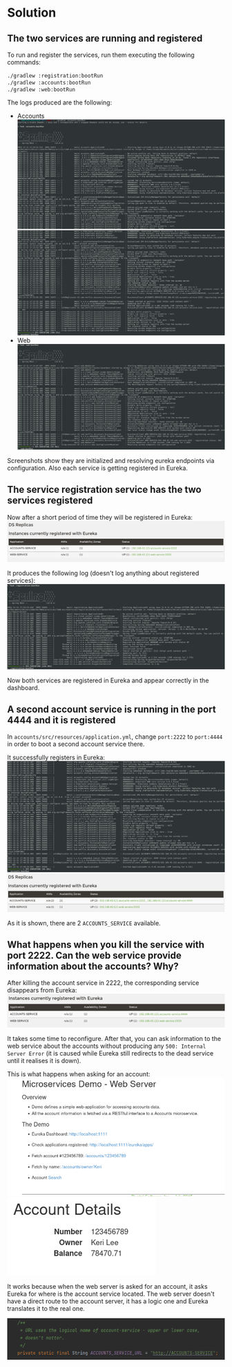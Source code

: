 # Solution
## The two services are running and registered 
To run and register the services, run them executing the following commands:
```
./gradlew :registration:bootRun
./gradlew :accounts:bootRun
./gradlew :web:bootRun
```


The logs produced are the following:
- Accounts
  ![Accounts_log_p1](img/1-accounts_log_1.png)
  ![Accounts_log_p2](img/1-accounts_log_2.png)
- Web
  ![Web_log](img/1-web_log.png)

Screenshots show they are initialized and resolving eureka endpoints via configuration.
Also each service is getting registered in Eureka.
## The service registration service has the two services registered

Now after a short period of time they will be registered in Eureka:
![Eureka dashboard](img/1-servicios_registrados.png)

It produces the following log (doesn't log anything about registered services):
![Eureka_log](img/1-eureka_log.png)

Now both services are registered in Eureka and appear correctly in the dashboard.
## A second account service is running in the port 4444 and it is registered
In `accounts/src/resources/application.yml`, change `port:2222` to `port:4444` in order to boot
a second account service there.

It successfully registers in Eureka:
![Second_account_registered](img/3-accounts_second_registered.png)
![Eureka_second_account_registered](img/3-eureka_2_accounts.png)

As it is shown, there are 2 `ACCOUNTS_SERVICE` available.

## What happens when you kill the service with port 2222. Can the web service provide information about the accounts? Why?

After killing the account service in 2222, the corresponding service disappears from Eureka:
![Eureka_dashboard_2222_killed](img/4-eureka_dashboard_kill2222.png)

It takes some time to reconfigure. After that, you can ask information to the web service about
the accounts without producing any `500: Internal Server Error` (it is caused while Eureka still redirects to the dead
service until it realises it is down).

This is what happens when asking for an account:
![Web_service_main](img/4-web_server.png)
![Web_service_asked_account](img/4-web_account_asked.png)

It works because when the web server is asked for an account, it asks Eureka for where is the account
service located. The web server doesn't have a direct route to the account server, it has a logic one
and Eureka translates it to the real one.

![Account_service_url_code](img/4-account_service_url.png)
